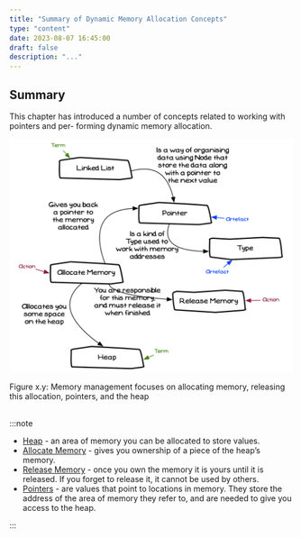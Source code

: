 ```yaml
---
title: "Summary of Dynamic Memory Allocation Concepts"
type: "content"
date: 2023-08-07 16:45:00
draft: false
description: "..."
---
```


## Summary

This chapter has introduced a number of concepts related to working with pointers and per- forming dynamic memory allocation.

<a id="FigureMemoryAllocationSummary"></a>

![Figure x.y: Memory management focuses on allocating memory, releasing this allocation, pointers, and the heap](./images/memory-allocation-concept-summary.png "Memory management focuses on allocating memory, releasing this allocation, pointers, and the heap")
<div class="caption"><span class="caption-figure-nbr">Figure x.y: </span>Memory management focuses on allocating memory, releasing this allocation, pointers, and the heap</div><br/>

:::note

- [Heap](../01-heap) - an area of memory you can be allocated to store values.
- [Allocate Memory](../03-allocating-memory) - gives you ownership of a piece of the heap’s memory.
- [Release Memory](../04-freeing-memory) - once you own the memory it is yours until it is released. If you
forget to release it, it cannot be used by others.
- [Pointers](../02-pointer) - are values that point to locations in memory. They store the address of
the area of memory they refer to, and are needed to give you access to the heap.
 

:::